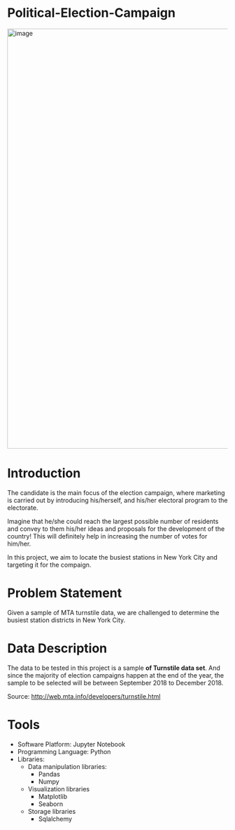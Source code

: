 # Political-Election-Campaign

<img width="957" alt="image" src="https://user-images.githubusercontent.com/90555069/141262350-45cef2b3-d6ec-42bf-98a9-0f7423dd593d.png">

# Introduction
The candidate is the main focus of the election campaign,
where marketing is carried out by introducing his/herself, and
his/her electoral program to the electorate.

Imagine that he/she could reach the largest possible number of
residents and convey to them his/her ideas and proposals for the
development of the country! This will definitely help in
increasing the number of votes for him/her.

In this project, we aim to locate the busiest stations in New York City
and targeting it for the compaign.

# Problem Statement 
Given a sample of MTA turnstile data, we are challenged to determine  the busiest station districts in New York City.

# Data Description

The data to be tested in this project is a sample **of Turnstile
data set**. And since the majority of election campaigns happen
at the end of the year, the sample to be selected will be between
September 2018 to December 2018.

Source: http://web.mta.info/developers/turnstile.html

# Tools
- Software Platform: Jupyter Notebook
- Programming Language: Python
-  Libraries:
    - Data manipulation libraries:
        - Pandas
        - Numpy
    - Visualization libraries
        - Matplotlib
        - Seaborn
    - Storage libraries
        - Sqlalchemy
